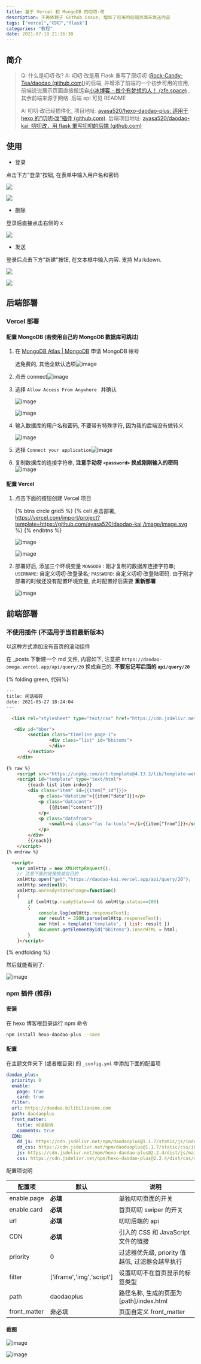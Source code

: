 ```yaml
---
title: 基于 Vercel 和 MongoDB 的叨叨·改
description: 不再依赖于 Github issue, 增加了可用的前端页面来发送内容
tags: ["vercel","叨叨","flask"]
categories: "教程"
date: 2021-07-18 21:16:30
---
```

## 简介

>Q: 什么是叨叨·改?
>A: 叨叨·改是用 Flask 重写了原叨叨 ([Rock-Candy-Tea/daodao (github.com)](https://github.com/Rock-Candy-Tea/daodao))的后端, 并增添了前端的一个初步可用的应用, 前端说说展示页面直接搬运自[小冰博客 - 做个有梦想的人！ (zfe.space)](https://zfe.space/) , 其余前端来源于网络. 后端 api 可见 README
>
>A: 叨叨·改已经插件化, 项目地址: [ayasa520/hexo-daodao-plus: 适用于 hexo 的"叨叨·改"插件 (github.com)](https://github.com/ayasa520/hexo-daodao-plus). 后端项目地址: [ayasa520/daodao-kai: 叨叨改，用 flask 重写叨叨的后端 (github.com)](https://github.com/ayasa520/daodao-kai)

## 使用

- 登录

点击下方"登录"按钮, 在表单中输入用户名和密码

![](https://onedrive.bilibilianime.com/ali/image/Snipaste_2021-08-03_21-15-27.png)

![](https://onedrive.bilibilianime.com/ali/image/Snipaste_2021-08-03_21-16-38.png)

- 删除

登录后直接点击右侧的 x

![](https://onedrive.bilibilianime.com/ali/image/Snipaste_2021-08-03_21-09-31.png)

- 发送

登录后点击下方"新建"按钮, 在文本框中输入内容. 支持 Markdown.

![](https://onedrive.bilibilianime.com/ali/image/Snipaste_2021-08-03_21-12-27.png)

![](https://onedrive.bilibilianime.com/ali/image/Snipaste_2021-08-03_21-12-39.png)

## 后端部署

### Vercel 部署

#### 配置 MongoDB (若使用自己的 MongoDB 数据库可跳过)

1. 在 [MongoDB Atlas | MongoDB](https://www.mongodb.com/cloud/atlas/register) 申请 MongoDB 帐号

   选免费的, 其他全默认选项![image](https://cdn.jsdelivr.net/npm/rikka-os@1.0.3/img/7f02ecd79beb8edbf548f18e1c1b0896.png)

1. 点击 connect![image](https://cdn.jsdelivr.net/npm/rikka-os@1.0.3/img/bfbc7980d4f8f6f80fd15f8a51d65100.png)

1. 选择 `Allow Access From Anywhere ` 并确认

   ![image](https://cdn.jsdelivr.net/npm/rikka-os@1.0.3/img/ed561893c173a331c2e2b43fec082179.png)

   ![image](https://cdn.jsdelivr.net/npm/rikka-os@1.0.3/img/57ab88e29758199532e92a1a2e666d51.png)

1. 输入数据库的用户名和密码, 不要带有特殊字符, 因为我的后端没有做转义

   ![image](https://cdn.jsdelivr.net/npm/rikka-os@1.0.3/img/ab4e876949ec84be0dac7474991bb782.png) 

1. 选择 `Connect your application`![image](https://cdn.jsdelivr.net/npm/rikka-os@1.0.3/img/a87a877734d4a5d99b9c34cff06ed9c6.png)

6. 复制数据库的连接字符串, **注意手动将 `<password>` 换成刚刚输入的密码**![image](https://cdn.jsdelivr.net/npm/rikka-os@1.0.3/img/6389c289443f4af0fdc00ab64fb2e4d9.png)

#### 配置 Vercel

1. 点击下面的按钮创建 Vercel 项目

   {% btns circle grid5 %}
   {% cell 点击部署, https://vercel.com/import/project?template=https://github.com/ayasa520/daodao-kai,/image/image.svg %}
   {% endbtns %}

   ![image](https://cdn.jsdelivr.net/npm/rikka-os@1.0.3/img/079a98929983abc78d1f3089e0dfd47a.png)

   ![image](https://cdn.jsdelivr.net/npm/rikka-os@1.0.3/img/c1d708feeacb44a67069694dd8ea022e.png)

1. 部署好后, 添加三个环境变量 `MONGODB` : 刚才复制的数据库连接字符串; `USERNAME`: 自定义叨叨·改登录名; `PASSWORD`: 自定义叨叨·改登陆密码. 由于刚才部署的时候还没有配置环境变量, 此时配置好后需要 **重新部署**

   ![image](https://cdn.jsdelivr.net/npm/rikka-os@1.0.3/img/cd0db9b6fda534a1e2c351098271b46a.png)

## 前端部署

### 不使用插件 (不适用于当前最新版本)

以这种方式添加没有首页的滚动组件


在 _posts 下新建一个 md 文件, 内容如下, 注意把 `https://daodao-omega.vercel.app/api/query/20` 换成自己的. **不要忘记写后面的 `api/query/20`** 

{% folding green, 代码%}
```html
---
title: 闲话板砖
date: 2021-05-27 18:24:04
---

  <link rel="stylesheet" type="text/css" href="https://cdn.jsdelivr.net/gh/ayasa520/daodao-kai@main/static/css/index.css" />

   <div id="bber">
        <section class="timeline page-1">
                <div class="list" id="bbitems">
                </div>
        </section>
    </div>
    
{% raw %}
    <script src="https://unpkg.com/art-template@4.13.2/lib/template-web.js"></script>
    <script id="template" type="text/html">
        {{each list item index}}
        <div class="item" id={{item["_id"]}}>
            <p class="datatime">{{item["date"]}}</p>
            <p class="datacont">
                {{@item["content"]}}
            </p>
            <p class="datafrom">
                <small><i class="fas fa-tools"></i>{{item["from"]}}</small>
            </p>
        </div>
        {{/each}}
    </script>
{% endraw %}

  <script>
    var xmlHttp = new XMLHttpRequest();
    // 注意下面的链接换成自己的
    xmlHttp.open("get","https://daodao-kai.vercel.app/api/query/20");
    xmlHttp.send(null);
    xmlHttp.onreadystatechange=function()
    {
        if (xmlHttp.readyState==4 && xmlHttp.status==200)
        {
            console.log(xmlHttp.responseText);
            var result = JSON.parse(xmlHttp.responseText);
            var html = template('template', { list: result })
            document.getElementById("bbitems").innerHTML = html;
        }
    }</script>
```
{% endfolding %}

然后就能看到了:

![image](https://cdn.jsdelivr.net/npm/rikka-os@1.0.3/img/f3d51a5a94b4e167afb84e1c63c43f5d.png)

### npm 插件 (推荐)

#### 安装

在 hexo 博客根目录运行 npm 命令

```bash
npm install hexo-daodao-plus --save
```

#### 配置

在主题文件夹下 (或者根目录) 的 `_config.yml` 中添加下面的配置项

```yml
daodao_plus:
  priority: 0 
  enable: 
    page: true 
    card: true 
  filter: 
  url: https://daodao.bilibilianime.com 
  path: daodaoplus
  front_matter: 
    title: 闲话板砖
    comments: true
  CDN: 
    dd_js: https://cdn.jsdelivr.net/npm/daodaoplus@1.1.7/static/js/index.min.js 
    dd_css: https://cdn.jsdelivr.net/npm/daodaoplus@1.1.7/static/css/index.min.css
    js: https://cdn.jsdelivr.net/npm/hexo-daodao-plus@2.2.4/dist/js/main.min.js 
    css: https://cdn.jsdelivr.net/npm/hexo-daodao-plus@2.2.4/dist/css/main.min.css

```

配置项说明

| 配置项       | 默认                      | 说明                                            |
| ------------ | ------------------------- | ----------------------------------------------- |
| enable.page  | **必填**                  | 单独叨叨页面的开关                              |
| enable.card  | **必填**                  | 首页叨叨 swiper 的开关                          |
| url          | **必填**                  | 叨叨后端的 api                                  |
| CDN          | **必填**                  | 引入的 CSS 和 JavaScript 文件的链接             |
| priority     | 0                         | 过滤器优先级, priority 值越低, 过滤器会越早执行 |
| filter       | ['iframe','img','script'] | 设置叨叨不在首页显示的标签类型                  |
| path         | daodaoplus                | 路径名称, 生成的页面为 [path]/index.html        |
| front_matter | 非必填                    | 页面自定义 front_matter                         |

#### 截图

![image](https://cdn.jsdelivr.net/npm/rikka-os@1.0.3/img/0469b9627d2384e678b0a72872f0e0f0.png)

![image](https://cdn.jsdelivr.net/npm/rikka-os@1.0.3/img/3c049c61ec20f85ec6b29ba9275b5161.png)